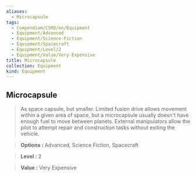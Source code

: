 ```yaml
---
aliases:
  - Microcapsule
tags:
  - Compendium/CSRD/en/Equipment
  - Equipment/Advanced
  - Equipment/Science-Fiction
  - Equipment/Spacecraft
  - Equipment/Level/2
  - Equipment/Value/Very-Expensive
title: Microcapsule
collection: Equipment
kind: Equipment
---
```

## Microcapsule    
    
>As space capsule, but smaller. Limited fusion drive allows movement within a given area of space, but a microcapsule usually doesn't have enough fuel to move between planets. External manipulators allow the pilot to attempt repair and construction tasks without exiting the vehicle.    
> **Options :** Advanced, Science Fiction, Spacecraft    
> **Level :** 2    
> **Value :** Very Expensive